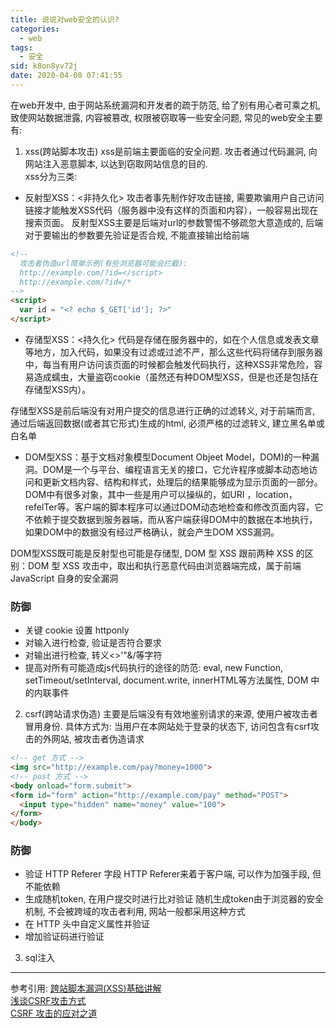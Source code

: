 ```yaml
---
title: 说说对web安全的认识?
categories: 
  - web
tags: 
  - 安全
sid: k8on8yv72j
date: 2020-04-08 07:41:55
---
```

在web开发中, 由于网站系统漏洞和开发者的疏于防范, 给了别有用心者可乘之机, 致使网站数据泄露, 内容被篡改, 权限被窃取等一些安全问题, 常见的web安全主要有:
1. xss(跨站脚本攻击)
xss是前端主要面临的安全问题. 攻击者通过代码漏洞, 向网站注入恶意脚本, 以达到窃取网站信息的目的.  
xss分为三类:
- 反射型XSS：<非持久化> 攻击者事先制作好攻击链接, 需要欺骗用户自己访问链接才能触发XSS代码（服务器中没有这样的页面和内容），一般容易出现在搜索页面。
反射型XSS主要是后端对url的参数警惕不够疏忽大意造成的, 后端对于要输出的参数要先验证是否合规, 不能直接输出给前端
``` html
<!--
  攻击者伪造url简单示例(有些浏览器可能会拦截): 
  http://example.com/?id=</script>
  http://example.com/?id=/*
-->
<script>
  var id = "<? echo $_GET['id']; ?>"
</script>
```
- 存储型XSS：<持久化> 代码是存储在服务器中的，如在个人信息或发表文章等地方，加入代码，如果没有过滤或过滤不严，那么这些代码将储存到服务器中，每当有用户访问该页面的时候都会触发代码执行，这种XSS非常危险，容易造成蠕虫，大量盗窃cookie（虽然还有种DOM型XSS，但是也还是包括在存储型XSS内）。

存储型XSS是前后端没有对用户提交的信息进行正确的过滤转义, 对于前端而言, 通过后端返回数据(或者其它形式)生成的html, 必须严格的过滤转义, 建立黑名单或白名单  

- DOM型XSS：基于文档对象模型Document Objeet Model，DOM)的一种漏洞。DOM是一个与平台、编程语言无关的接口，它允许程序或脚本动态地访问和更新文档内容、结构和样式，处理后的结果能够成为显示页面的一部分。DOM中有很多对象，其中一些是用户可以操纵的，如URI ，location，refelTer等。客户端的脚本程序可以通过DOM动态地检查和修改页面内容，它不依赖于提交数据到服务器端，而从客户端获得DOM中的数据在本地执行，如果DOM中的数据没有经过严格确认，就会产生DOM XSS漏洞。 

DOM型XSS既可能是反射型也可能是存储型, DOM 型 XSS 跟前两种 XSS 的区别：DOM 型 XSS 攻击中，取出和执行恶意代码由浏览器端完成，属于前端 JavaScript 自身的安全漏洞  

### 防御
- 关键 cookie 设置 httponly
- 对输入进行检查, 验证是否符合要求
- 对输出进行检查, 转义<>'"&\/等字符
- 提高对所有可能造成js代码执行的途径的防范: eval, new Function, setTimeout/setInterval, document.write, innerHTML等方法属性, DOM 中的内联事件

2. csrf(跨站请求伪造)
主要是后端没有有效地鉴别请求的来源, 使用户被攻击者冒用身份. 具体方式为: 当用户在本网站处于登录的状态下, 访问包含有csrf攻击的外网站, 被攻击者伪造请求
``` html
<!-- get 方式 -->
<img src="http://example.com/pay?money=1000">
<!-- post 方式 -->
<body onload="form.submit">
<form id="form" action="http://example.com/pay" method="POST">
  <input type="hidden" name="money" value="100">
</form>
</body>
```
### 防御
- 验证 HTTP Referer 字段
  HTTP Referer来着于客户端, 可以作为加强手段, 但不能依赖
- 生成随机token, 在用户提交时进行比对验证
  随机生成token由于浏览器的安全机制, 不会被跨域的攻击者利用, 网站一般都采用这种方式
- 在 HTTP 头中自定义属性并验证
- 增加验证码进行验证

3. sql注入

---
参考引用: 
[跨站脚本漏洞(XSS)基础讲解](https://www.jianshu.com/p/4fcb4b411a66)  
[浅谈CSRF攻击方式](https://www.cnblogs.com/hyddd/archive/2009/04/09/1432744.html)  
[CSRF 攻击的应对之道](https://www.ibm.com/developerworks/cn/web/1102_niugang_csrf/)  